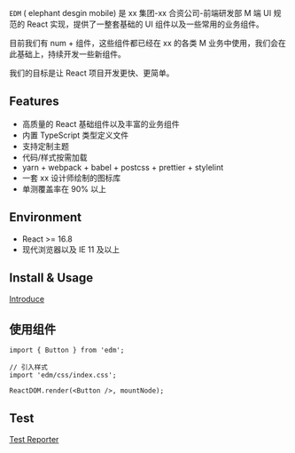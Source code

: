 `EDM` ( elephant desgin mobile) 是 xx 集团-xx 合资公司-前端研发部 M 端 UI 规范的 React 实现，提供了一整套基础的 UI 组件以及一些常用的业务组件。

目前我们有 num + 组件，这些组件都已经在 xx 的各类 M 业务中使用，我们会在此基础上，持续开发一些新组件。

我们的目标是让 React 项目开发更快、更简单。

## Features

-   高质量的 React 基础组件以及丰富的业务组件
-   内置 TypeScript 类型定义文件
-   支持定制主题
-   代码/样式按需加载
-   yarn + webpack + babel + postcss + prettier + stylelint
-   一套 xx 设计师绘制的图标库
-   单测覆盖率在 90% 以上

## Environment

-   React >= 16.8
-   现代浏览器以及 IE 11 及以上

## Install & Usage

[Introduce](https://jdthfe.github.io/edm/#/document/Introduce)

## 使用组件

```tsx
import { Button } from 'edm';

// 引入样式
import 'edm/css/index.css';

ReactDOM.render(<Button />, mountNode);
```

## Test

[Test Reporter](https://codecov.io/gh/jdthfe/edm/)
